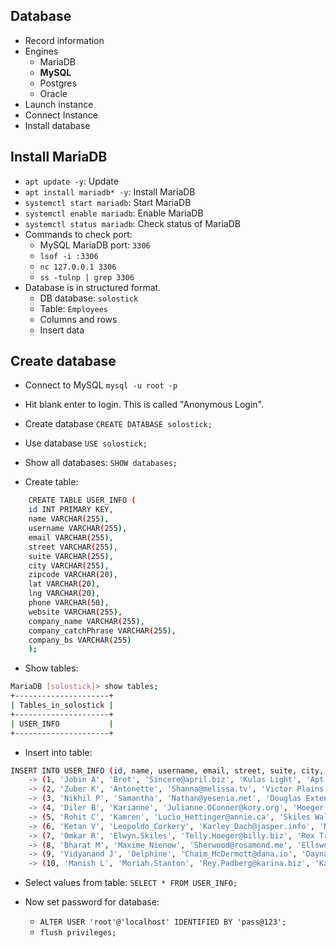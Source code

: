 ## Database
* Record information
* Engines
	* MariaDB
	* **MySQL** 
	* Postgres
	* Oracle
* Launch instance
* Connect Instance
* Install database
## Install MariaDB
* `apt update -y`: Update 
* `apt install mariadb* -y`: Install MariaDB
* `systemctl start mariadb`: Start MariaDB
* `systemctl enable mariadb`: Enable MariaDB
* `systemctl status mariadb`: Check status of MariaDB
* Commands to check port:
	* MySQL MariaDB port: `3306`
	* `lsof -i :3306` 
	* `nc 127.0.0.1 3306`
	* `ss -tulnp | grep 3306`
* Database is in structured format.
	* DB database: `solostick`
	* Table: `Employees`
	* Columns and rows
	* Insert data
## Create database
* Connect to MySQL
	`mysql -u root -p`
* Hit blank enter to login. This is called "Anonymous Login".
* Create database
	`CREATE DATABASE solostick;`
* Use database
	`USE solostick;`
* Show all databases:
	`SHOW databases;`

* Create table:
```bash
	CREATE TABLE USER_INFO (
    id INT PRIMARY KEY,
    name VARCHAR(255),
    username VARCHAR(255),
    email VARCHAR(255),
    street VARCHAR(255),
    suite VARCHAR(255),
    city VARCHAR(255),
    zipcode VARCHAR(20),
    lat VARCHAR(20),
    lng VARCHAR(20),
    phone VARCHAR(50),
    website VARCHAR(255),
    company_name VARCHAR(255),
    company_catchPhrase VARCHAR(255),
    company_bs VARCHAR(255)
    );
```

* Show tables:
```bash
MariaDB [solostick]> show tables;
+---------------------+
| Tables_in_solostick |
+---------------------+
| USER_INFO           |
+---------------------+
```

* Insert into table:
```bash
INSERT INTO USER_INFO (id, name, username, email, street, suite, city, zipcode, lat, lng, phone, website, company_name, company_catchPhrase, company_bs) VALUES
    -> (1, 'Jobin A', 'Bret', 'Sincere@april.biz', 'Kulas Light', 'Apt. 556', 'Gwenborough', '92998-3874', '-37.3159', '81.1496', '1-770-736-8031 x56442', 'hildegard.org', 'Romaguera-Crona', 'Multi-layered client-server neural-net', 'harness real-time e-markets'),
    -> (2, 'Zuber K', 'Antonette', 'Shanna@melissa.tv', 'Victor Plains', 'Suite 879', 'Wisokyburgh', '90566-7771', '-43.9509', '-34.4618', '010-692-6593 x09125', 'anastasia.net', 'Deckow-Crist', 'Proactive didactic contingency', 'synergize scalable supply-chains'),
    -> (3, 'Nikhil P', 'Samantha', 'Nathan@yesenia.net', 'Douglas Extension', 'Suite 847', 'McKenziehaven', '59590-4157', '-68.6102', '-47.0653', '1-463-123-4447', 'ramiro.info', 'Romaguera-Jacobson', 'Face to face bifurcated interface', 'e-enable strategic applications'),
    -> (4, 'Diler B', 'Karianne', 'Julianne.OConner@kory.org', 'Hoeger Mall', 'Apt. 692', 'South Elvis', '53919-4257', '29.4572', '-164.2990', '493-170-9623 x156', 'kale.biz', 'Robel-Corkery', 'Multi-tiered zero tolerance productivity', 'transition cutting-edge web services'),
    -> (5, 'Rohit C', 'Kamren', 'Lucio_Hettinger@annie.ca', 'Skiles Walks', 'Suite 351', 'Roscoeview', '33263', '-31.8129', '62.5342', '(254)954-1289', 'demarco.info', 'Keebler LLC', 'User-centric fault-tolerant solution', 'revolutionize end-to-end systems'),
    -> (6, 'Ketan V', 'Leopoldo_Corkery', 'Karley_Dach@jasper.info', 'Norberto Crossing', 'Apt. 950', 'South Christy', '23505-1337', '-71.4197', '71.7478', '1-477-935-8478 x6430', 'ola.org', 'Considine-Lockman', 'Synchronised bottom-line interface', 'e-enable innovative applications'),
    -> (7, 'Omkar R', 'Elwyn.Skiles', 'Telly.Hoeger@billy.biz', 'Rex Trail', 'Suite 280', 'Howemouth', '58804-1099', '24.8918', '21.8984', '210.067.6132', 'elvis.io', 'Johns Group', 'Configurable multimedia task-force', 'generate enterprise e-tailers'),
    -> (8, 'Bharat M', 'Maxime_Nienow', 'Sherwood@rosamond.me', 'Ellsworth Summit', 'Suite 729', 'Aliyaview', '45169', '-14.3990', '-120.7677', '586.493.6943 x140', 'jacynthe.com', 'Abernathy Group', 'Implemented secondary concept', 'e-enable extensible e-tailers'),
    -> (9, 'Vidyanand J', 'Delphine', 'Chaim_McDermott@dana.io', 'Dayna Park', 'Suite 449', 'Bartholomebury', '76495-3109', '24.6463', '-168.8889', '(775)976-6794 x41206', 'conrad.com', 'Yost and Sons', 'Switchable contextually-based project', 'aggregate real-time technologies'),
    -> (10, 'Manish L', 'Moriah.Stanton', 'Rey.Padberg@karina.biz', 'Kattie Turnpike', 'Suite 198', 'Lebsackbury', '31428-2261', '-38.2386', '57.2232', '024-648-3804', 'ambrose.net', 'Hoeger LLC', 'Centralized empowering task-force', 'target end-to-end models');
```

* Select values from table:
	`SELECT * FROM USER_INFO;`

* Now set password for database:
	* `ALTER USER 'root'@'localhost' IDENTIFIED BY 'pass@123';`
	* `flush privileges;`


